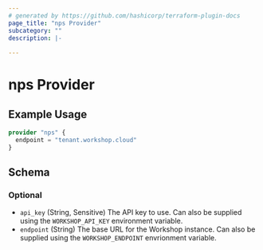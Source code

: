 ```yaml
---
# generated by https://github.com/hashicorp/terraform-plugin-docs
page_title: "nps Provider"
subcategory: ""
description: |-
  
---
```


# nps Provider



## Example Usage

```terraform
provider "nps" {
  endpoint = "tenant.workshop.cloud"
}
```

<!-- schema generated by tfplugindocs -->
## Schema

### Optional

- `api_key` (String, Sensitive) The API key to use. Can also be supplied using the `WORKSHOP_API_KEY` environment variable.
- `endpoint` (String) The base URL for the Workshop instance. Can also be supplied using the `WORKSHOP_ENDPOINT` envrionment variable.
